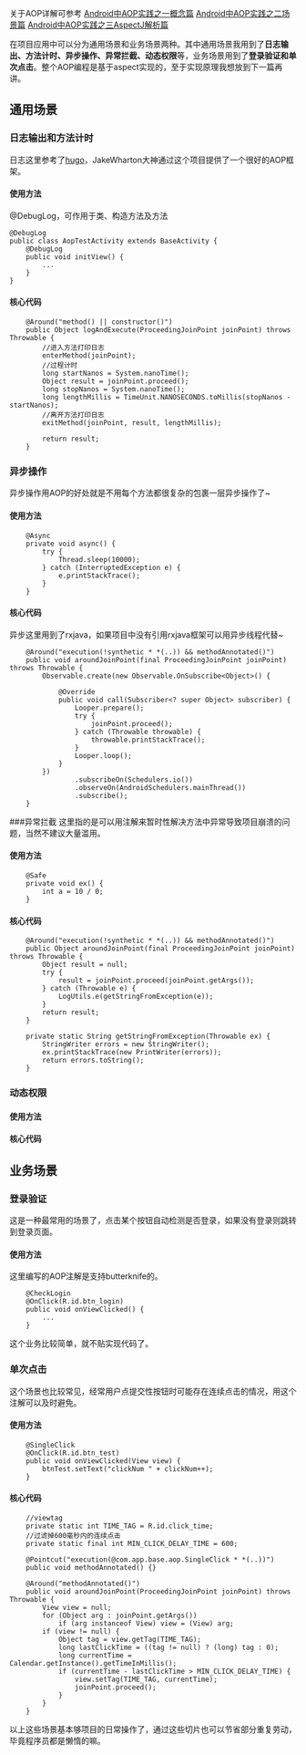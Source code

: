 关于AOP详解可参考
[Android中AOP实践之一概念篇](http://blog.csdn.net/anthony_3/article/details/78470499)
[Android中AOP实践之二场景篇](http://blog.csdn.net/anthony_3/article/details/78492497)
[Android中AOP实践之三AspectJ解析篇](http://blog.csdn.net/anthony_3/article/details/78509812)

在项目应用中可以分为通用场景和业务场景两种。其中通用场景我用到了**日志输出、方法计时、异步操作、异常拦截、动态权限**等，业务场景用到了**登录验证和单次点击**。整个AOP编程是基于aspect实现的，至于实现原理我想放到下一篇再讲。
 ## 通用场景

 ### 日志输出和方法计时
 日志这里参考了[hugo](https://github.com/JakeWharton/hugo)，JakeWharton大神通过这个项目提供了一个很好的AOP框架。
#### 使用方法
@DebugLog，可作用于类、构造方法及方法
```
@DebugLog
public class AopTestActivity extends BaseActivity {
    @DebugLog
    public void initView() {
        ...
    }
}
```
#### 核心代码
```
    @Around("method() || constructor()")
    public Object logAndExecute(ProceedingJoinPoint joinPoint) throws Throwable {
    	//进入方法打印日志
        enterMethod(joinPoint);
		//过程计时
        long startNanos = System.nanoTime();
        Object result = joinPoint.proceed();
        long stopNanos = System.nanoTime();
        long lengthMillis = TimeUnit.NANOSECONDS.toMillis(stopNanos - startNanos);
		//离开方法打印日志
        exitMethod(joinPoint, result, lengthMillis);

        return result;
    }
```
### 异步操作
异步操作用AOP的好处就是不用每个方法都很复杂的包裹一层异步操作了~
#### 使用方法
```
    @Async
    private void async() {
        try {
            Thread.sleep(10000);
        } catch (InterruptedException e) {
            e.printStackTrace();
        }
    }
```
#### 核心代码
异步这里用到了rxjava，如果项目中没有引用rxjava框架可以用异步线程代替~

```
    @Around("execution(!synthetic * *(..)) && methodAnnotated()")
    public void aroundJoinPoint(final ProceedingJoinPoint joinPoint) throws Throwable {
        Observable.create(new Observable.OnSubscribe<Object>() {

            @Override
            public void call(Subscriber<? super Object> subscriber) {
                Looper.prepare();
                try {
                    joinPoint.proceed();
                } catch (Throwable throwable) {
                    throwable.printStackTrace();
                }
                Looper.loop();
            }
        })
                .subscribeOn(Schedulers.io())
                .observeOn(AndroidSchedulers.mainThread())
                .subscribe();
    }
```
###异常拦截
这里指的是可以用注解来暂时性解决方法中异常导致项目崩溃的问题，当然不建议大量滥用。
#### 使用方法
```
    @Safe
    private void ex() {
        int a = 10 / 0;
    }
```
#### 核心代码
```
    @Around("execution(!synthetic * *(..)) && methodAnnotated()")
    public Object aroundJoinPoint(final ProceedingJoinPoint joinPoint) throws Throwable {
        Object result = null;
        try {
            result = joinPoint.proceed(joinPoint.getArgs());
        } catch (Throwable e) {
            LogUtils.e(getStringFromException(e));
        }
        return result;
    }

    private static String getStringFromException(Throwable ex) {
        StringWriter errors = new StringWriter();
        ex.printStackTrace(new PrintWriter(errors));
        return errors.toString();
    }
```
### 动态权限
#### 使用方法
#### 核心代码
## 业务场景
### 登录验证
这是一种最常用的场景了，点击某个按钮自动检测是否登录，如果没有登录则跳转到登录页面。
#### 使用方法
这里编写的AOP注解是支持butterknife的。
```
    @CheckLogin
    @OnClick(R.id.btn_login)
    public void onViewClicked() {
    	...
    }
```
这个业务比较简单，就不贴实现代码了。
### 单次点击
这个场景也比较常见，经常用户点提交性按钮时可能存在连续点击的情况，用这个注解可以及时避免。
#### 使用方法
```
    @SingleClick
    @OnClick(R.id.btn_test)
    public void onViewClicked(View view) {
        btnTest.setText("clickNum " + clickNum++);
    }
```
#### 核心代码
```
    //viewtag
    private static int TIME_TAG = R.id.click_time;
    //过滤掉600毫秒内的连续点击
    private static final int MIN_CLICK_DELAY_TIME = 600;

    @Pointcut("execution(@com.app.base.aop.SingleClick * *(..))")
    public void methodAnnotated() {}

    @Around("methodAnnotated()")
    public void aroundJoinPoint(ProceedingJoinPoint joinPoint) throws Throwable {
        View view = null;
        for (Object arg : joinPoint.getArgs())
            if (arg instanceof View) view = (View) arg;
        if (view != null) {
            Object tag = view.getTag(TIME_TAG);
            long lastClickTime = ((tag != null) ? (long) tag : 0);
            long currentTime = Calendar.getInstance().getTimeInMillis();
            if (currentTime - lastClickTime > MIN_CLICK_DELAY_TIME) {
                view.setTag(TIME_TAG, currentTime);
                joinPoint.proceed();
            }
        }
    }
```
以上这些场景基本够项目的日常操作了，通过这些切片也可以节省部分重复劳动，毕竟程序员都是懒惰的嘛。
